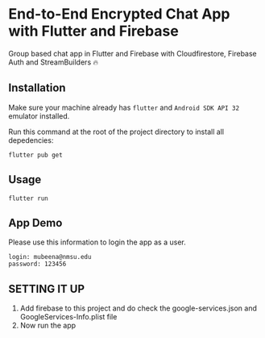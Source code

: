 # End-to-End Encrypted Chat App with Flutter and Firebase
Group based chat app in Flutter and Firebase with Cloudfirestore, Firebase Auth and StreamBuilders 🔥

## Installation
Make sure your machine already has `flutter` and `Android SDK API 32` emulator installed.

Run this command at the root of the project directory to install all depedencies:
```
flutter pub get
```

## Usage
```
flutter run
```

## App Demo
Please use this information to login the app as a user.
```
login: mubeena@nmsu.edu
password: 123456
```

## SETTING IT UP
 1. Add firebase to this project and do check the google-services.json and GoogleServices-Info.plist file
 2. Now run the app 
 
 



